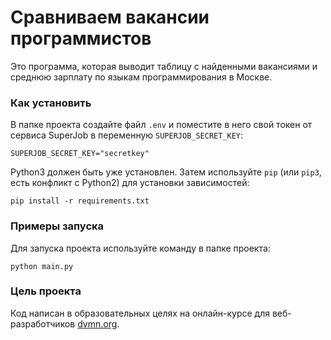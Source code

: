 # Сравниваем вакансии программистов

Это программа, которая выводит таблицу с найденными вакансиями и среднюю зарплату по языкам программирования в Москве.

### Как установить

В папке проекта создайте файл `.env` и поместите в него свой токен от сервиса SuperJob в переменную `SUPERJOB_SECRET_KEY`:
```
SUPERJOB_SECRET_KEY="secretkey"
```

Python3 должен быть уже установлен. 
Затем используйте `pip` (или `pip3`, есть конфликт с Python2) для установки зависимостей:
```
pip install -r requirements.txt
```

### Примеры запуска

Для запуска проекта используйте команду в папке проекта:
```
python main.py
```

### Цель проекта

Код написан в образовательных целях на онлайн-курсе для веб-разработчиков [dvmn.org](https://dvmn.org/).